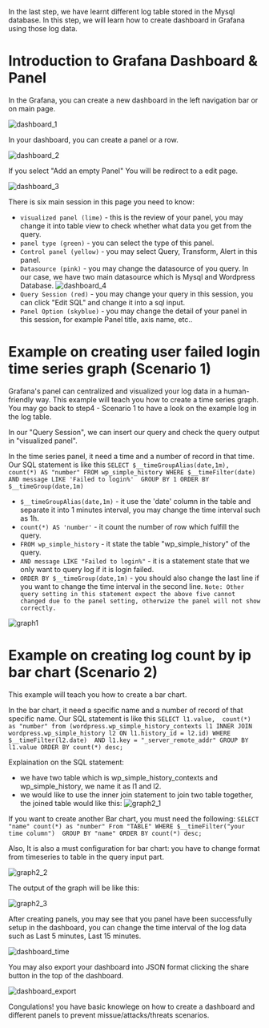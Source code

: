 

In the last step, we have learnt different log table stored in the Mysql database.
In this step, we will learn how to create dashboard in Grafana using those log data.

# Introduction to Grafana Dashboard & Panel

In the Grafana, you can create a new dashboard in the left navigation bar or on main page.

![dashboard_1](https://github.com/joey1136/katacoda-scenarios/blob/main/Area-C/images/step5/main_dashboard.png?raw=true)

In your dashboard, you can create a panel or a row.

![dashboard_2](https://github.com/joey1136/katacoda-scenarios/blob/main/Area-C/images/step5/dashboard_1.PNG?raw=true)

If you select "Add an empty Panel"
You will be redirect to a edit page.

![dashboard_3](https://github.com/joey1136/katacoda-scenarios/blob/main/Area-C/images/step5/panel_1.PNG?raw=true)

There is six main session in this page you need to know:

* `visualized panel (lime)` - this is the review of your panel, you may change it into table view to check whether what data you get from the query.
* `panel type (green)` - you can select the type of this panel. 
* `Control panel (yellow)` - you may select Query, Transform, Alert in this panel.
* `Datasource (pink)` - you may change the datasource of you query. In our case, we have two main datasource which is Mysql and Wordpress Database.
![dashboard_4](https://github.com/joey1136/katacoda-scenarios/blob/main/Area-C/images/step5/fail_choose%20datasource.PNG?raw=true)
* `Query Session (red)` - you may change your query in this session, you can click "Edit SQL" and change it into a sql input.
* `Panel Option (skyblue)` - you may change the detail of your panel in this session, for example Panel title, axis name, etc..


# Example on creating user failed login time series graph (Scenario 1)

Grafana's panel can centralized and visualized your log data in a human-friendly way.
This example will teach you how to create a time series graph.
You may go back to step4 - Scenario 1 to have a look on the example log in the log table.

In our "Query Session", we can insert our query and check the query output in "visualized panel".

In the time series panel, it need a time and a number of record in that time.
Our SQL statement is like this
`SELECT
  $__timeGroupAlias(date,1m),
  count(*) AS "number"
FROM wp_simple_history
WHERE
  $__timeFilter(date)
AND message LIKE 'Failed to login%' 
GROUP BY 1
ORDER BY $__timeGroup(date,1m)
`

* `$__timeGroupAlias(date,1m)` - it use the 'date' column in the table and separate it into 1 minutes interval, you may change the time interval such as 1h.
* `count(*) AS 'number'` - it count the number of row which fulfill the query.
* `FROM wp_simple_history` - it state the table "wp_simple_history" of the query.
* `AND message LIKE "Failed to login%"` - it is a statement state that we only want to query log if it is login failed.
* `ORDER BY $__timeGroup(date,1m)` - you should also change the last line if you want to change the time interval in the second line.
`Note: Other query setting in this statement expect the above five cannot changed due to the panel setting, otherwize the panel will not show correctly.`

![graph1](https://github.com/joey1136/katacoda-scenarios/blob/main/Area-C/images/step5/login_fail_grafana.PNG?raw=true)

# Example on creating log count by ip bar chart (Scenario 2)

This example will teach you how to create a bar chart.

In the bar chart, it need a specific name and a number of record of that specific name.
Our SQL statement is like this
`SELECT
  l1.value, 
  count(*) as "number"
from (wordpress.wp_simple_history_contexts l1 INNER JOIN wordpress.wp_simple_history l2 ON l1.history_id = l2.id)
WHERE $__timeFilter(l2.date) 
AND l1.key = "_server_remote_addr"
GROUP BY l1.value
ORDER BY count(*) desc;
`

Explaination on the SQL statement:
* we have two table which is wp_simple_history_contexts and wp_simple_history, we name it as l1 and l2.
* we would like to use the inner join statement to join two table together, the joined table would like this:
![graph2_1](https://github.com/joey1136/katacoda-scenarios/blob/main/Area-C/images/step5/ip_graph.PNG?raw=true)

If you want to create another Bar chart, you must need the following:
`SELECT
  "name"
  count(*) as "number"
From "TABLE"
WHERE $__timeFilter("your time column") 
GROUP BY "name"
ORDER BY count(*) desc;
`

Also, It is also a must configuration for bar chart:
you have to change format from timeseries to table in the query input part.

![graph2_2](https://github.com/joey1136/katacoda-scenarios/blob/main/Area-C/images/step5/ip_graph_table.PNG?raw=true)

The output of the graph will be like this:

![graph2_3](https://github.com/joey1136/katacoda-scenarios/blob/main/Area-C/images/step5/ip_graph_innerjoin.PNG?raw=true)










After creating panels, you may see that you panel have been successfully setup in the dashboard, you can change the time interval of the log data such as Last 5 minutes, Last 15 minutes.

![dashboard_time](https://github.com/joey1136/katacoda-scenarios/blob/main/Area-C/images/step5/dashboard_time%20range.PNG?raw=true)

You may also export your dashboard into JSON format clicking the share button in the top of the dashboard.

![dashboard_export](https://github.com/joey1136/katacoda-scenarios/blob/main/Area-C/images/step5/dashboard_export.PNG?raw=true)

Congulations! you have basic knowlege on how to create a dashboard and different panels to prevent missue/attacks/threats scenarios.